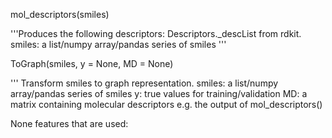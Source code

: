 mol_descriptors(smiles)

'''Produces the following descriptors: Descriptors._descList from rdkit.
smiles: a list/numpy array/pandas series of smiles
'''

ToGraph(smiles, y = None, MD = None)

''' Transform smiles to graph representation.
smiles: a list/numpy array/pandas series of smiles
y: true values for training/validation
MD: a matrix containing molecular descriptors e.g. the output of mol_descriptors()

None features that are used: 

